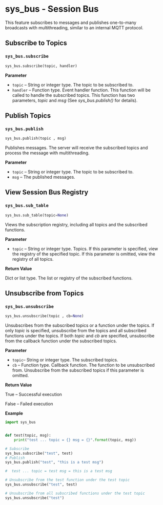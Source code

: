 # sys_bus - Session Bus

This feature subscribes to messages and publishes one-to-many broadcasts with multithreading, similar to an internal MQTT protocol.



## Subscribe to Topics

### `sys_bus.subscribe`

```python
sys_bus.subscribe(topic, handler)
```

**Parameter**

* `topic` – String or integer type. The topic to be subscribed to.
* `handler` – Function type. Event handler function. This function will be called to handle the subscribed topics. This function has two parameters, *topic* and *msg* (See *sys_bus.publish()* for details).



## Publish Topics

### `sys_bus.publish`

```python
sys_bus.publish(topic , msg)
```

Publishes messages. The server will receive the subscribed topics and process the message with multithreading.

**Parameter**

* `topic` – String or integer type. The topic to be subscribed to.
* `msg` – The published messages.



## View Session Bus Registry

### `sys_bus.sub_table`

```python
sys_bus.sub_table(topic=None)
```

Views the subscription registry, including all topics and the subscribed functions.

**Parameter**
* `topic` – String or integer type. Topics. If this parameter is specified, view the registry of the specified topic. If this parameter is omitted, view the registry of all topics.

**Return Value**

Dict or list type. The list or registry of the subscribed functions.



## Unsubscribe from Topics

### `sys_bus.unsubscribe`

```python
sys_bus.unsubscribe(topic , cb=None)
```

Unsubscribes from the subscribed topics or a function under the topics. If only *topic* is specified, unsubscribe from the topics and all subscribed functions under the topics. If both *topic* and *cb* are specified, unsubscribe from the callback function under the subscribed topics.

**Parameter**

* `topic`– String or integer type. The subscribed topics.
* `cb` – Function type. Callback function. The function to be unsubscribed from. Unsubscribe from the subscribed topics if this parameter is omitted.

**Return Value**

True – Successful execution

False –  Failed execution



**Example**

```python
import sys_bus


def test(topic, msg):
    print("test ... topic = {} msg = {}".format(topic, msg))

# Subscribe
sys_bus.subscribe("test", test)
# Publish
sys_bus.publish("test", "this is a test msg")

#  test ... topic = test msg = this is a test msg

# Unsubscribe from the test function under the test topic
sys_bus.unsubscribe("test", test)

# Unsubscribe from all subscribed functions under the test topic
sys_bus.unsubscribe("test")
```